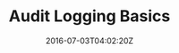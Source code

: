 ---
date: "2016-07-03T04:02:20Z"
title: "Audit Logging Basics"
description: "Learn the basic ideas of how the Replicated Audit Log works and how to use it"
weight: "1701"
categories: [ "Audit Logging Basics" ]
icon: "replicatedCircle"
index: false
---